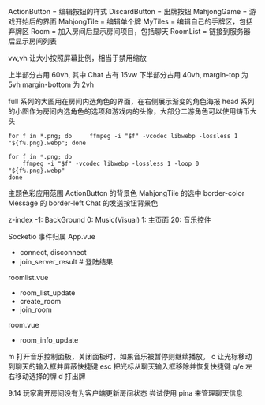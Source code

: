 ActionButton = 编辑按钮的样式
DiscardButton = 出牌按钮
MahjongGame = 游戏开始后的界面
MahjongTile = 编辑单个牌
MyTiles = 编辑自己的手牌区，包括弃牌区
Room = 加入房间后显示房间项目，包括聊天
RoomList = 链接到服务器后显示房间列表

vw,vh 让大小按照屏幕比例，相当于禁用缩放

上半部分占用 60vh, 其中 Chat 占有 15vw
下半部分占用 40vh, margin-top 为 5vh margin-bottom 为 2vh

full 系列的大图用在房间内选角色的界面，在右侧展示渐变的角色海报
head 系列的小图作为房间内选角色的选项和游戏内的头像，大部分二游角色可以使用铸币大头

``` 批量转换当前目录的 png 为 webp
for f in *.png; do     ffmpeg -i "$f" -vcodec libwebp -lossless 1 "${f%.png}.webp"; done
```
``` 循环播放动画
for f in *.png; do
    ffmpeg -i "$f" -vcodec libwebp -lossless 1 -loop 0 "${f%.png}.webp"
done
```


主题色彩应用范围
ActionButton 的背景色
MahjongTile 的选中 border-color
Message 的 border-left
Chat 的发送按钮背景色

z-index
-1: BackGround
0: Music(Visual)
1: 主页面
20: 音乐控件

Socketio 事件归属
App.vue

- connect, disconnect
- join_server_result # 登陆结果

roomlist.vue

- room_list_update
- create_room
- join_room

room.vue

- room_info_update

m 打开音乐控制面板，关闭面板时，如果音乐被暂停则继续播放。
c 让光标移动到聊天的输入框并屏蔽快捷键
esc 把光标从聊天输入框移除并恢复快捷键
q/e 左右移动选择的牌
d 打出牌



9.14 玩家离开房间没有为客户端更新房间状态
尝试使用 pina 来管理聊天信息
